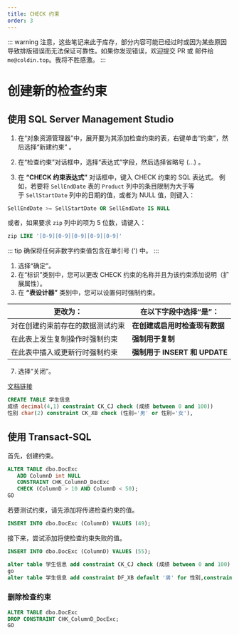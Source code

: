 ```yaml
---
title: CHECK 约束
order: 3
---
```


::: warning
注意，这些笔记来此于库存，部分内容可能已经过时或因为某些原因导致排版错误而无法保证可靠性。如果你发现错误，欢迎提交 PR 或 邮件给`me@coldin.top`。我将不胜感激。
:::

# 创建新的检查约束
## 使用 SQL Server Management Studio

1. 在“对象资源管理器”中，展开要为其添加检查约束的表，右键单击“约束”，然后选择“新建约束” 。

2. 在“检查约束”对话框中，选择“表达式”字段，然后选择省略号 (…) 。

3. 在 **“CHECK 约束表达式”** 对话框中，键入 CHECK 约束的 SQL 表达式。 例如，若要将 `SellEndDate` 表的 `Product` 列中的条目限制为大于等于 `SellStartDate` 列中的日期的值，或者为 NULL 值，则键入：

```sql
SellEndDate >= SellStartDate OR SellEndDate IS NULL  
```

或者，如果要求 `zip` 列中的项为 5 位数，请键入：
```sql
zip LIKE '[0-9][0-9][0-9][0-9][0-9]'  
```
::: tip
确保将任何非数字约束值包含在单引号 (') 中。
:::

1. 选择“确定”。
2. 在“标识”类别中，您可以更改 CHECK 约束的名称并且为该约束添加说明（扩展属性）。
3. 在 **“表设计器”** 类别中，您可以设置何时强制约束。

|更改为：|**在以下字段中选择“是”：**|
|---|---|
|对在创建约束前存在的数据测试约束|**在创建或启用时检查现有数据**|
|在此表上发生复制操作时强制约束|**强制用于复制**|
|在此表中插入或更新行时强制约束|**强制用于 INSERT 和 UPDATE**|

7. 选择“关闭”。

[文档链接](https://learn.microsoft.com/zh-cn/sql/relational-databases/tables/create-check-constraints?view=sql-server-ver16#TsqlProcedure)

```sql
CREATE TABLE 学生信息
成绩 decimal(4,1) constraint CK_CJ check (成绩 between 0 and 100))
性别 char(2) constraint CK_XB check (性别='男' or 性别='女'),
```

## 使用 Transact-SQL

首先，创建约束。
```sql
ALTER TABLE dbo.DocExc   
   ADD ColumnD int NULL   
   CONSTRAINT CHK_ColumnD_DocExc   
   CHECK (ColumnD > 10 AND ColumnD < 50);  
GO  
```

若要测试约束，请先添加将传递检查约束的值。
```sql
INSERT INTO dbo.DocExc (ColumnD) VALUES (49);
```

接下来，尝试添加将使检查约束失败的值。
```sql
INSERT INTO dbo.DocExc (ColumnD) VALUES (55);  
```

```sql
alter table 学生信息 add constraint CK_CJ check (成绩 between 0 and 100)
go
alter table 学生信息 add constraint DF_XB default '男' for 性别,constraint CK_XB check (性别='男' or 性别='女')
```


### 删除检查约束
```sql
ALTER TABLE dbo.DocExc   
DROP CONSTRAINT CHK_ColumnD_DocExc;  
GO
```
